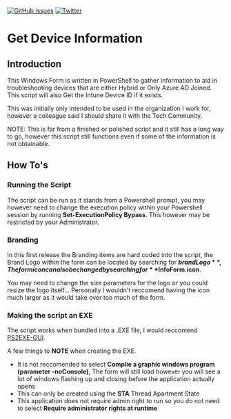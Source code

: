 <a href="https://github.com/brookd2404/DeviceInformation/issues"><img alt="GitHub issues" src="https://img.shields.io/github/issues/brookd2404/DeviceInformation?style=for-the-badge"></a>
<a href="https://twitter.com/intent/tweet?text=Wow:&url=https%3A%2F%2Fgithub.com%2Fbrookd2404%2FDeviceInformation"><img alt="Twitter" src="https://img.shields.io/twitter/url?style=social"></a>
# Get Device Information

## Introduction
This Windows Form is written in PowerShell to gather information to aid in troubleshooting devices that are either Hybrid or Only Azure AD Joined. This script will also Get the Intune Device ID if it exists. 

This was initially only intended to be used in the organization I work for, however a colleague said I should share it with the Tech Community.  

NOTE: This is far from a finished or polished script and it still has a long way to go, however this script still functions even if some of the information is not obtainable. 

## How To's
### Running the Script
The script can be run as it stands from a Powershell prompt, you may however need to change the execution policy within your Powershell session by running **Set-ExecutionPolicy Bypass**. This however may be restricted by your Administrator. 

### Branding
In this first release the Branding items are hard coded into the script, the Brand Logo within the form can be located by searching for **$brandLogo**, The form icon can also be changed by searching for **$InfoForm.icon**. 

You may need to change the size parameters for the logo or you could resize the logo itself... Personally I wouldn't reccomend having the icon much larger as it would take over too much of the form. 

### Making the script an EXE
The script works when bundled into a .EXE file, I would reccomend [PS2EXE-GUI](https://gallery.technet.microsoft.com/scriptcenter/PS2EXE-GUI-Convert-e7cb69d5). 

A few things to **NOTE** when creating the EXE. 
- It is not reccomended to select **Complie a graphic windows program (parameter -noConsole)**, The form will still load however you will see a lot of windows flashing up and closing before the application actually opens
- This can only be created using the **STA** Thread Apartment State 
- This application does not require admin right to run so you do not need to select **Require administrator rights at runtime**

